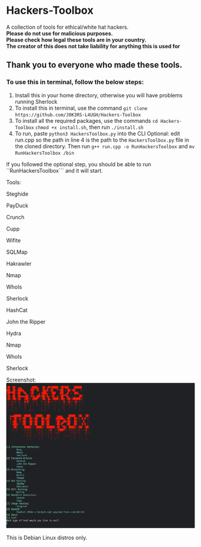 # Hackers-Toolbox
A collection of tools for ethical/white hat hackers.    
**Please do not use for malicious purposes.**  
**Please check how legal these tools are in your country.**  
**The creator of this does not take liability for anything this is used for**

## Thank you to everyone who made these tools.

### To use this in terminal, follow the below steps:  
1. Install this in your home directory, otherwise you will have problems running Sherlock
2. To install this in terminal, use the command ```git clone https://github.com/J0K3RS-L4UGH/Hackers-Toolbox``` 
3. To install all the required packages, use the commands ```cd Hackers-Toolbox``` ```chmod +x install.sh```, then run ```./install.sh```
4. To run, paste ```python3 HackersToolbox.py``` into the CLI
Optional: edit run.cpp so the path in line 4 is the path to the ```HackersToolbox.py``` file in the cloned directory. Then run ```g++ run.cpp -o RunHackersToolbox``` and ```mv RunHackersToolbox /bin```

If you followed the optional step, you should be able to run ``RunHackersToolbox``` and it will start.



Tools:

  Steghide

  PayDuck

  Crunch

  Cupp

  Wifite

  SQLMap

  Hakrawler

  Nmap

  WhoIs

  Sherlock

  HashCat

  John the Ripper

  Hydra

  Nmap

  WhoIs

  Sherlock

Screenshot:
![image](screenshot.png)

This is Debian Linux distros only.
